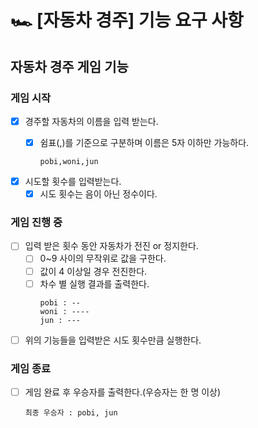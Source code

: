 # 🏎 [자동차 경주] 기능 요구 사항

## 자동차 경주 게임 기능
### 게임 시작
- [x] 경주할 자동차의 이름을 입력 받는다.
  - [x] 쉼표(,)를 기준으로 구분하며 이름은 5자 이하만 가능하다.

      ```
     pobi,woni,jun
     ```

- [x] 시도할 횟수를 입력받는다.
  - [x] 시도 횟수는 음이 아닌 정수이다.
### 게임 진행 중
- [ ] 입력 받은 횟수 동안 자동차가 전진 or 정지한다.
  - [ ] 0~9 사이의 무작위로 값을 구한다.
  - [ ] 값이 4 이상일 경우 전진한다.
  - [ ] 차수 별 실행 결과를 출력한다.
       ```
       pobi : -- 
       woni : ----
       jun : ---
       ```
- [ ] 위의 기능들을 입력받은 시도 횟수만큼 실행한다.
### 게임 종료
- [ ] 게임 완료 후 우승자를 출력한다.(우승자는 한 명 이상)
   ```
   최종 우승자 : pobi, jun
   ```
   